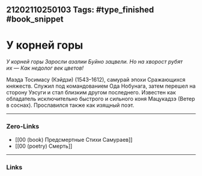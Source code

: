 21202110250103
Tags: #type_finished #book_snippet 
---
# У корней горы

*У корней горы
Заросли азалии
Буйно зацвели.
Но на хворост рубят их —
Как недолог век цветов!*

Маэда Тосимасу (Кэйдзи) (1543–1612), самурай эпохи Сражающихся княжеств. Служил под командованием Ода Нобунага, затем перешел на сторону Уэсуги и стал близким другом последнего. Известен как обладатель исключительно быстрого и сильного коня Мацукадзэ (Ветер в соснах). Прославился также как изящный поэт. 

---
### Zero-Links
 - [[00 (book) Предсмертные Стихи Самураев]]
 - [[00 (poetry) Смерть]]
---
### Links
